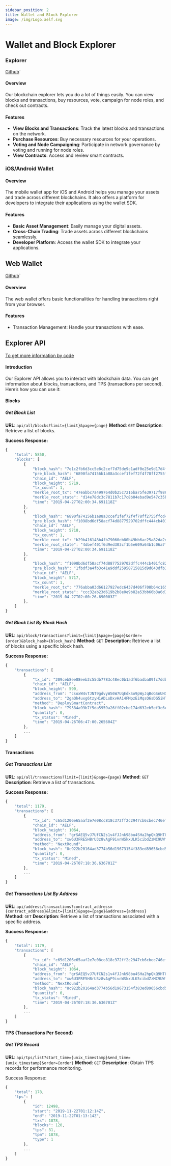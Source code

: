 ```yaml
---
sidebar_position: 2
title: Wallet and Block Explorer
image: /img/Logo.aelf.svg
---
```


# Wallet and Block Explorer

### Explorer

[Github](https://github.com/AElfProject/aelf-block-explorer)`

#### Overview

Our blockchain explorer lets you do a lot of things easily. You can view blocks and transactions, buy resources, vote, campaign for node roles, and check out contracts.

#### Features

   - **View Blocks and Transactions**: Track the latest blocks and transactions on the network.
   - **Purchase Resources**: Buy necessary resources for your operations.
   - **Voting and Node Campaigning**: Participate in network governance by voting and running for node roles.
   - **View Contracts**: Access and review smart contracts.
   

### iOS/Android Wallet

#### Overview

The mobile wallet app for iOS and Android helps you manage your assets and trade across different blockchains. It also offers a platform for developers to integrate their applications using the wallet SDK.

#### Features

   - **Basic Asset Management**: Easily manage your digital assets.
   - **Cross-Chain Trading**: Trade assets across different blockchains seamlessly.
   - **Developer Platform**: Access the wallet SDK to integrate your applications.
   

## Web Wallet

[Github](https://github.com/AElfProject/aelf-web-wallet)`

#### Overview

The web wallet offers basic functionalities for handling transactions right from your browser.

#### Features

   - Transaction Management: Handle your transactions with ease.



## Explorer API

[To get more information by code](https://github.com/AElfProject/aelf-block-api)

#### Introduction

Our Explorer API allows you to interact with blockchain data. You can get information about blocks, transactions, and TPS (transactions per second). Here’s how you can use it:

#### Blocks

##### Get Block List

**URL**:  `api/all/blocks?limit={limit}&page={page}`
**Method**: `GET`
**Description**: Retrieve a list of blocks.

**Success Response:**


```js
{
    "total": 5850,
    "blocks": [
        {
            "block_hash": "7e1c2fb6d3cc5e8c2cef7d75de9c1adf0e25e9d17d4f22e543fa20f5f23b20e9",
            "pre_block_hash": "6890fa74156b1a88a3ccef1fef72f4f78ff2755ffcd4fb5434ed7b3c153061f5",
            "chain_id": "AELF",
            "block_height": 5719,
            "tx_count": 1,
            "merkle_root_tx": "47eabbc7a499764d0b25c7216ba75fe39717f9866a0716c8a0d1798e64852d84",
            "merkle_root_state": "d14e78dc3c7811b7c17c8b04ebad9e547c35b3faa8bfcc9189b8c12e9f6a4aae",
            "time": "2019-04-27T02:00:34.691118Z"
        },
        {
            "block_hash": "6890fa74156b1a88a3ccef1fef72f4f78ff2755ffcd4fb5434ed7b3c153061f5",
            "pre_block_hash": "f1098bd6df58acf74d8877529702dffc444cb401fc8236519606aa9165d945ae",
            "chain_id": "AELF",
            "block_height": 5718,
            "tx_count": 1,
            "merkle_root_tx": "b29b416148b4fb79060eb80b49bb6ac25a82da2d7a1c5d341e0bf279a7c57362",
            "merkle_root_state": "4dbef401f6d9ed303cf1b5e609a64b1c06a7fb77620b9d13b0e4649719e2fe55",
            "time": "2019-04-27T02:00:34.691118Z"
        },
        {
            "block_hash": "f1098bd6df58acf74d8877529702dffc444cb401fc8236519606aa9165d945ae",
            "pre_block_hash": "1fbdf3a4fb3c41e9ddf25958715815d9d643dfb39e1aaa94631d197e9b1a94bb",
            "chain_id": "AELF",
            "block_height": 5717,
            "tx_count": 1,
            "merkle_root_tx": "776abba03d66127927edc6437d406f708b64c1653a1cc22af9c490aa4f0c22dc",
            "merkle_root_state": "ccc32ab23d619b2b8e0e9b82a53bb66b3a6d168993188b5d3f7f0ac2cb17206f",
            "time": "2019-04-27T02:00:26.690003Z"
        },
    ]
}
```


##### Get Block List By Block Hash

**URL**:  `api/block/transactions?limit={limit}&page={page}&order={order}&block_hash={block_hash}`
**Method**: `GET`
**Description**: Retrieve a list of blocks using a specific block hash.

**Success Response:**

```js
{
    "transactions": [
        {
            "tx_id": "209ceb8ee88eeb2c55db7783c48ec0b1adf6badba89fc7ddb86e968601027cbb",
            "chain_id": "AELF",
            "block_height": 590,
            "address_from": "csoxW4vTJNT9gdvyWS6W7UqEdkSo9pWyJqBoGSnUHXVnj4ykJ",
            "address_to": "2gaQh4uxg6tzyH1ADLoDxvHA14FMpzEiMqsQ6sDG5iHT8cmjp8",
            "method": "DeploySmartContract",
            "block_hash": "79584a99b7f5da5959a26ff02cbe174d632eb5ef3c6c8d5192de48b6f5584c8d",
            "quantity": 0,
            "tx_status": "Mined",
            "time": "2019-04-26T06:47:00.265604Z"
        },
        ...
    ]
}
```

#### Transactions

##### Get Transactions List

**URL**:  `api/all/transactions?limit={limit}&page={page}`
**Method**: `GET`
**Description**: Retrieve a list of transactions.

**Success Response:**

```js
{
    "total": 1179,
    "transactions": [
        {
            "tx_id": "c65d1206e65aaf2e7e08cc818c372ff2c2947cb6cbec746efe6a5e20b7adefa9",
            "chain_id": "AELF",
            "block_height": 1064,
            "address_from": "grSAEQ5vJ7UfCN2s1v4fJJnk98bu4SHa2hpQkQ9HT88rmaZLz",
            "address_to": "xw6U3FRE5H8rU3z8vAgF9ivnWSkxULK5cibdZzMC9UWf7rPJf",
            "method": "NextRound",
            "block_hash": "8c922b20164ad3774b56d19673154f383ed89656cbd56433d1681c8c3a4dcab9",
            "quantity": 0,
            "tx_status": "Mined",
            "time": "2019-04-26T07:18:36.636701Z"
        },
        ...
    ]
}
```


##### Get Transactions List By Address

**URL**:  `api/address/transactions?contract_address={contract_address}&limit={limit}&page={page}&address={address}`
**Method**: `GET`
**Description**: Retrieve a list of transactions associated with a specific address. 

**Success Response:**

```js
{
    "total": 1179,
    "transactions": [
        {
            "tx_id": "c65d1206e65aaf2e7e08cc818c372ff2c2947cb6cbec746efe6a5e20b7adefa9",
            "chain_id": "AELF",
            "block_height": 1064,
            "address_from": "grSAEQ5vJ7UfCN2s1v4fJJnk98bu4SHa2hpQkQ9HT88rmaZLz",
            "address_to": "xw6U3FRE5H8rU3z8vAgF9ivnWSkxULK5cibdZzMC9UWf7rPJf",
            "method": "NextRound",
            "block_hash": "8c922b20164ad3774b56d19673154f383ed89656cbd56433d1681c8c3a4dcab9",
            "quantity": 0,
            "tx_status": "Mined",
            "time": "2019-04-26T07:18:36.636701Z"
        },
        ...
    ]
}
```

#### TPS (Transactions Per Second)

##### Get TPS Record

**URL**: `api/tps/list?start_time={unix_timestamp}&end_time={unix_timestamp}&order={order}`
**Method**: `GET`
**Description**: Obtain TPS records for performance monitoring.

Success Response:

```js
{
    "total": 178,
    "tps": [
        {
            "id": 12498,
            "start": "2019-11-22T01:12:14Z",
            "end": "2019-11-22T01:13:14Z",
            "txs": 1878,
            "blocks": 120,
            "tps": 31,
            "tpm": 1878,
            "type": 1
        },
        ...
    ]
}
```

